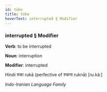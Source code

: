 ```yaml
---
id: tüko
title: tüko
hoverText: interrupted § Modifier
---
```


### interrupted § Modifier

**Verb**: to be interrupted

**Noun**: interruption

**Modifier**: interrupted

Hindi रुका rukā (perfective of रुकना ruknā) [ɾʊ.käː]

*Indo-Iranian Language Family*